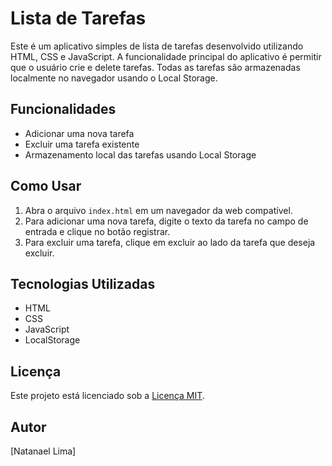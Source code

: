 # Lista de Tarefas

Este é um aplicativo simples de lista de tarefas desenvolvido utilizando HTML, CSS e JavaScript. A funcionalidade principal do aplicativo é permitir que o usuário crie e delete tarefas. Todas as tarefas são armazenadas localmente no navegador usando o Local Storage.

## Funcionalidades

- Adicionar uma nova tarefa
- Excluir uma tarefa existente
- Armazenamento local das tarefas usando Local Storage

## Como Usar

1. Abra o arquivo `index.html` em um navegador da web compatível.
2. Para adicionar uma nova tarefa, digite o texto da tarefa no campo de entrada e clique no botão registrar.
3. Para excluir uma tarefa, clique em excluir ao lado da tarefa que deseja excluir.

## Tecnologias Utilizadas

- HTML
- CSS
- JavaScript
- LocalStorage

## Licença

Este projeto está licenciado sob a [Licença MIT](LICENSE).

## Autor

[Natanael Lima]

